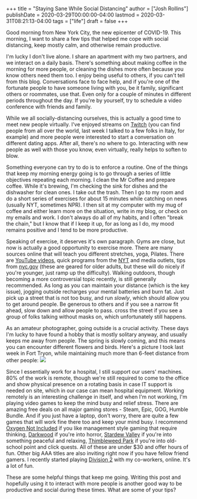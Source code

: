 +++
title = "Staying Sane While Social Distancing"
author = ["Josh Rollins"]
publishDate = 2020-03-29T00:00:00-04:00
lastmod = 2020-03-31T08:21:13-04:00
tags = ["life"]
draft = false
+++

Good morning from New York City, the new epicenter of COVID-19. This morning, I want to share a few tips that helped me cope with social distancing, keep mostly calm, and otherwise remain productive.

<!--more-->

I'm lucky I don't live alone. I share an apartment with my two partners, and we interact on a daily basis. There's something about making coffee in the morning for more people, or cleaning the dishes more often because you know others need them too. I enjoy being useful to others, if you can't tell from this blog. Conversations face to face help, and if you're one of the fortunate people to have someone living with you, be it family, significant others or roommates, use that. Even only for a couple of minutes in different periods throughout the day. If you're by yourself, try to schedule a video conference with friends and family.

While we all socially-distancing ourselves, this is actually a good time to meet new people virtually. I've enjoyed streams on [Twitch](https://www.twitch.tv/) (you can find people from all over the world, last week I talked to a few folks in Italy, for example) and more people were interested to start a conversation on different dating apps. After all, there's no where to go. Interacting with new people as well with those you know, even virtually, really helps to soften to blow.

Something everyone can try to do is to enforce a routine. One of the things that keep my morning energy going is to go through a series of little objectives repeating each morning. I clean the Mr Coffee and prepare coffee. While it's brewing, I'm checking the sink for dishes and the dishwasher for clean ones. I take out the trash. Then I go to my room and do a short series of exercises for about 15 minutes while catching on news (usually NYT, sometimes NPR). I then sit at my computer with my mug of coffee and either learn more on the situation, write in my blog, or check on my emails and work. I don't always do all of my habits, and I often "break the chain," but I know that if I keep it up, for as long as I do, my mood remains positive and I tend to be more productive.

Speaking of exercise, it deserves it's own paragraph. Gyms are close, but now is actually a good opportunity to exercise more. There are many sources online that will teach you different stretches, yoga, Pilates. There are [YouTube videos](https://www.youtube.com/watch?v=qWy%5FaOlB45Y), quick programs from the [NYT](https://well.blogs.nytimes.com/2013/05/09/the-scientific-7-minute-workout/) and media outlets, tips from [nyc.gov](https://www1.nyc.gov/site/doh/health/health-topics/physical-activity.page) (these are geared for older adults, but these will do nicely if you're younger, just ramp up the difficulty). Walking outdoors, though becoming a more controversial topic recently, is still generally recommended. As long as you can maintain your distance (which is the key issue), jogging outside recharges your mental batteries and burn fat. Just pick up a street that is not too busy, and run _slowly_, which should allow you to get around people. Be generous to others and if you see a narrow fit ahead, slow down and allow people to pass. cross the street if you see a group of folks talking without masks on, which unfortunately still happens.

As an amateur photographer, going outside is a crucial activity. These days I'm lucky to have found a hobby that is mostly solitary anyway, and usually keeps me away from people. The spring is slowly coming, and this means you can encounter different flowers and birds. Here's a picture I took last week in Fort Tryon, while maintaining much more than 6-feet distance from other people:
![](/ox-hugo/20200329.jpg)

Since I essentially work for a hospital, I still support our users' machines. 80% of the work is remote, though we're still required to come to the office and show physical presence on a rotating basis in case IT support is needed on site, which in our case can mean hospital equipment. Working remotely is an interesting challenge in itself, and when I'm not working, I'm playing video games to keep the mind busy and relief stress. There are amazing free deals on all major gaming stores - Steam, Epic, GOG, Humble Bundle. And if you just have a laptop, don't worry, there are quite a few games that will work fine there too and keep your mind busy. I recommend [Oxygen Not Included](https://www.klei.com/games/oxygen-not-included) if you like management style gaming that require thinking, [Darkwood](http://www.darkwoodgame.com/) if you're into horror, [Stardew Valley](https://www.stardewvalley.net/) if you're into something peaceful and relaxing, [Thimbleweed Park](https://thimbleweedpark.com/) if you're into old-school point and click quests. All of these are under $30 and offer hours of fun. Other big AAA titles are also inviting right now if you have fellow friend gamers. I recently started playing [Division 2](https://store.ubi.com/us/the-division-2/) with my co-workers, online. It's a lot of fun.

These are some helpful things that keep me going. Writing this post and hopefully using it to interact with more people is another good way to be productive and social during these times. What are some of your tips?
